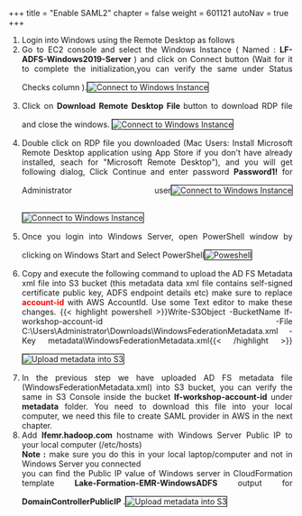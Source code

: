 +++
title = "Enable SAML2"
chapter = false
weight = 601121
autoNav = true
+++


<div style="text-align: justify">
   <ol>
        <li>Login into Windows using the Remote Desktop as follows </li>
        <li>Go to EC2 console and select the Windows Instance ( Named : <b>LF-ADFS-Windows2019-Server </b>  ) and click on Connect button (Wait for it to complete the initialization,you can verify the same under Status Checks column ).<img src="/images/connect-windows.png" title="Connect to Windows Instance" style="margin:15px 0px; border:1px solid black"/></li>
        <li>Click on <b>Download Remote Desktop File </b> button to download RDP file and close the windows. <img src="/images/downloadrdp.png" title="Connect to Windows Instance" style="margin:15px 0px; border:1px solid black"/> </li>
        <li>Double click on RDP file you downloaded (Mac Users: Install Microsoft Remote Desktop application using App Store if you don't have already installed, seach for "Microsoft Remote Desktop"), and you will get following dialog, Click Continue and enter password <b>Password1!</b>  for Administrator user<img src="/images/windows-continue.png" title="Connect to Windows Instance" style="margin:15px 0px; border:1px solid black"/><img src="/images/windows-enterpassward.png" title="Connect to Windows Instance" style="margin:15px 0px; border:1px solid black"/></li>
        <li>Once you login into Windows Server, open PowerShell window by clicking on Windows Start and Select PowerShell<img src="/images/windows-poweshell.png" title="Poweshell" style="margin:15px 0px; border:1px solid black"/></li>
        <li>Copy and execute the following command to upload the AD FS Metadata xml file into S3 bucket (this metadata data xml file contains self-signed certificate public key, ADFS endpoint details etc) make sure to replace <b style="color:red">account-id</b> with AWS AccountId. Use some Text editor to make these changes.
            {{< highlight powershell >}}Write-S3Object -BucketName lf-workshop-account-id -File C:\Users\Administrator\Downloads\WindowsFederationMetadata.xml -Key metadata\WindowsFederationMetadata.xml{{< /highlight >}}
            <img src="/images/upload-tos3.png" title="Upload metadata into S3" style="margin:15px 0px; border:1px solid black"/> </li>
        <li>In the previous step we have uploaded AD FS metadata file (WindowsFederationMetadata.xml) into S3 bucket, you can verify the same in S3 Console inside the bucket <b>lf-workshop-account-id</b> under <b>metadata</b> folder. You  need to download this file into your local computer, we need this file to create SAML provider in AWS in the next chapter.</li>
        <li> Add <b> lfemr.hadoop.com </b> hostname with Windows Server Public IP to your local computer (/etc/hosts) <br/> <b> Note :</b> make sure you do this in your local laptop/computer and not in Windows Server you connected <br/>you can find the Public IP value of Windows server in CloudFormation template <b>Lake-Formation-EMR-WindowsADFS</b> output for <b> DomainControllerPublicIP </b>.<img src="/images/updateetchosts.png" title="Upload metadata into S3" style="margin:15px 0px; border:1px solid black"/> </li>
   </ol>
</div>